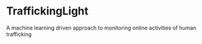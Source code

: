# TraffickingLight

A machine learning driven approach to monitoring online activities of human trafficking

